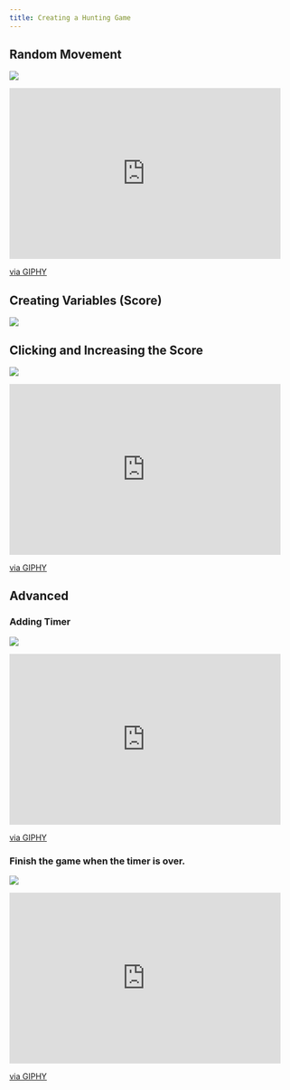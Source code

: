 ```yaml
---
title: Creating a Hunting Game
---
```


## Random Movement


![](2022-07-20-11-55-09.png)


<iframe src="https://giphy.com/embed/42zqiaGWe96oHTLBn5" width="480" height="302" frameBorder="0" class="giphy-embed" allowFullScreen></iframe><p><a href="https://giphy.com/gifs/42zqiaGWe96oHTLBn5">via GIPHY</a></p>


## Creating Variables (Score)
![](2022-07-20-11-38-55.png)

## Clicking and Increasing the Score

![](2022-07-20-11-43-34.png)

<iframe src="https://giphy.com/embed/B4bVxFvhEZcXkrwZ45" width="480" height="302" frameBorder="0" class="giphy-embed" allowFullScreen></iframe><p><a href="https://giphy.com/gifs/B4bVxFvhEZcXkrwZ45">via GIPHY</a></p>

## Advanced
### Adding Timer

![](2022-07-20-11-53-58.png)

<iframe src="https://giphy.com/embed/407OxWYR3956BJalUc" width="480" height="302" frameBorder="0" class="giphy-embed" allowFullScreen></iframe><p><a href="https://giphy.com/gifs/407OxWYR3956BJalUc">via GIPHY</a></p>

### Finish the game when the timer is over.

![](2022-07-20-11-53-35.png)

<iframe src="https://giphy.com/embed/4GHzuebbnDRdJCMkAs" width="480" height="302" frameBorder="0" class="giphy-embed" allowFullScreen></iframe><p><a href="https://giphy.com/gifs/4GHzuebbnDRdJCMkAs">via GIPHY</a></p>








